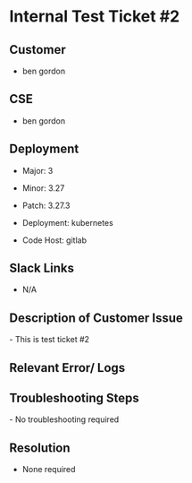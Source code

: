 # Internal Test Ticket #2

## Customer
- ben gordon​ 

## CSE
- ben gordon​

## Deployment

- Major: 3
- Minor: 3.27

- Patch: 3.27.3

- Deployment: kubernetes

- Code Host: gitlab


## Slack Links

- N/A

## Description of Customer Issue

- This is test ticket #2
## Relevant Error/ Logs



## Troubleshooting Steps
- No troubleshooting required
## Resolution
- None required

